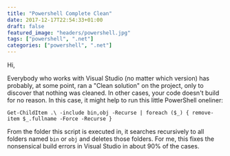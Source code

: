 ```yaml
---
title: "Powershell Complete Clean"
date: 2017-12-17T22:54:33+01:00
draft: false
featured_image: "headers/powershell.jpg"
tags: ["powershell", ".net"]
categories: ["powershell", ".net"]
---
```


Hi,

Everybody who works with Visual Studio (no matter which version) has probably, at some point, ran a "Clean solution" on the project, only to discover that nothing was cleaned. In other cases, your code doesn't build for no reason. In this case, it might help to run this little PowerShell oneliner:

```
Get-ChildItem .\ -include bin,obj -Recurse | foreach ($_) { remove-item $_.fullname -Force -Recurse }
```

From the folder this script is executed in, it searches recursively to all folders named `bin` or `obj` and deletes those folders. For me, this fixes the nonsensical build errors in Visual Studio in about 90% of the cases.